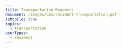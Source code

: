 ```yaml
---
title: Transportation Requests
document: /images/cms/resident-transportation.pdf
isMobile: true
topics:
  - transportation
userTypes:
  - resident
---
```


